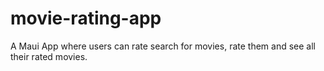# movie-rating-app
A Maui App where users can rate search for movies, rate them and see all their rated movies.
